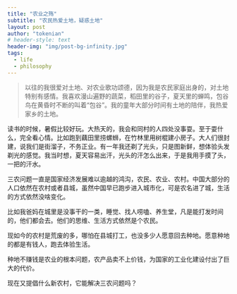 ```yaml
---
title: "农业之殇"
subtitle: "农民热爱土地，疑惑土地"
layout: post
author: "tokenian"
# header-style: text
header-img: "img/post-bg-infinity.jpg"
tags:
  - life
  - philosophy
---
```

> 以往的我很爱对土地、对农业歌功颂德，因为我是农民家庭出身的，对土地特别有感情。我喜欢漫山遍野的蔬菜，稻田里的谷子，夏天里的蝉鸣，包谷鸟在黄昏时不断的叫着“包谷”。我的童年大部分时间有土地的陪伴，我热爱家乡的土地。

读书的时候，暑假比较好玩。大热天的，我会和同村的人四处没事耍。至于耍什么，完全看心情。比如跑到藕田里捞螺蛳，在竹林里用树棍建小房子。大人们很封建，说我们是街溜子，不务正业。有一年我还剃了光头，只是图新鲜，想体验头发剃光的感觉。我当时想，夏天容易出汗，光头的汗怎么出来，于是我用手摸了头，一把的汗水。

三农问题一直是国家经济发展难以逾越的鸿沟，农民、农业、农村。中国大部分的人口依然在农村或者县城，虽然中国早已跑步进入城市化，可是农名进了城，生活的方式依然没啥变化。

比如我爸妈在城里是没事干的一类，睡觉、找人唠嗑、养生堂，凡是能打发时间的，他们都会去。他们的思维、生活方式依然是个农民。

现如今的农村是荒废的多，哪怕在县城打工，也没多少人愿意回去种地。愿意种地的都是有钱人，跑去体验生活。

种地不赚钱是农业的根本问题，农产品卖不上价钱，为国家的工业化建设付出了巨大的代价。

现在又提倡什么新农村，它能解决三农问题吗？